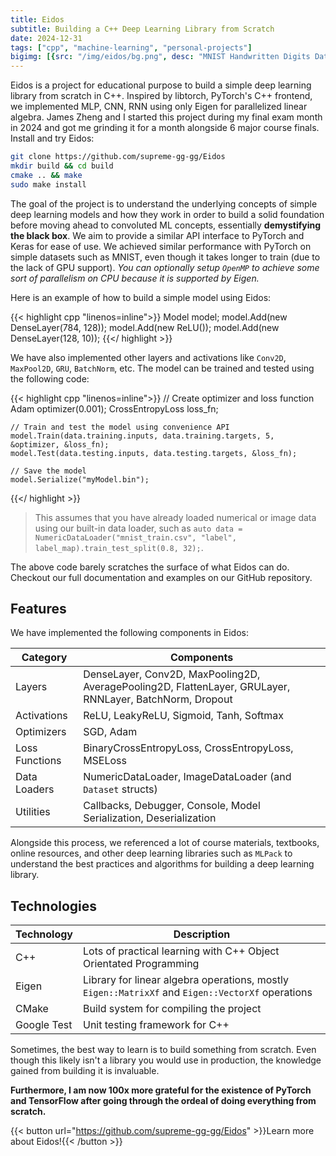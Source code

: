 ```yaml
---
title: Eidos
subtitle: Building a C++ Deep Learning Library from Scratch
date: 2024-12-31
tags: ["cpp", "machine-learning", "personal-projects"]
bigimg: [{src: "/img/eidos/bg.png", desc: "MNIST Handwritten Digits Dataset"}]
---
```


Eidos is a project for educational purpose to build a simple deep learning library from scratch in C++. Inspired by libtorch, PyTorch's C++ frontend, we implemented MLP, CNN, RNN using only Eigen for parallelized linear algebra. James Zheng and I started this project during my final exam month in 2024 and got me grinding it for a month alongside 6 major course finals. Install and try Eidos:

```bash
git clone https://github.com/supreme-gg-gg/Eidos
mkdir build && cd build
cmake .. && make
sudo make install
```

<!--more-->

The goal of the project is to understand the underlying concepts of simple deep learning models and how they work in order to build a solid foundation before moving ahead to convoluted ML concepts, essentially **demystifying the black box**. We aim to provide a similar API interface to PyTorch and Keras for ease of use. We achieved similar performance with PyTorch on simple datasets such as MNIST, even though it takes longer to train (due to the lack of GPU support). _You can optionally setup `OpenMP` to achieve some sort of parallelism on CPU because it is supported by Eigen._

Here is an example of how to build a simple model using Eidos:

{{< highlight cpp "linenos=inline">}}
    Model model;
    model.Add(new DenseLayer(784, 128));
    model.Add(new ReLU());
    model.Add(new DenseLayer(128, 10));
{{</ highlight >}}

<!-- ```cpp
Model model;
model.Add(new DenseLayer(784, 128));
model.Add(new ReLU());
model.Add(new DenseLayer(128, 10));
``` -->

We have also implemented other layers and activations like `Conv2D`, `MaxPool2D`, `GRU`, `BatchNorm`, etc. The model can be trained and tested using the following code:

{{< highlight cpp "linenos=inline">}}
    // Create optimizer and loss function
    Adam optimizer(0.001);
    CrossEntropyLoss loss_fn;

    // Train and test the model using convenience API
    model.Train(data.training.inputs, data.training.targets, 5, &optimizer, &loss_fn);
    model.Test(data.testing.inputs, data.testing.targets, &loss_fn);

    // Save the model
    model.Serialize("myModel.bin");
{{</ highlight >}}

<!-- ```cpp
// Create optimizer and loss function
Adam optimizer(0.001);
CrossEntropyLoss loss_fn;

// Train and test the model using convenience API
model.Train(data.training.inputs, data.training.targets, 5, &optimizer, &loss_fn);
model.Test(data.testing.inputs, data.testing.targets, &loss_fn);

// Save the model
model.Serialize("myModel.bin");
``` -->

> This assumes that you have already loaded numerical or image data using our built-in data loader, such as `auto data = NumericDataLoader("mnist_train.csv", "label", label_map).train_test_split(0.8, 32);`.

The above code barely scratches the surface of what Eidos can do. Checkout our full documentation and examples on our GitHub repository.

## Features

We have implemented the following components in Eidos:

| Category | Components |
|----------|------------|
| Layers   | DenseLayer, Conv2D, MaxPooling2D, AveragePooling2D, FlattenLayer, GRULayer, RNNLayer, BatchNorm, Dropout |
| Activations | ReLU, LeakyReLU, Sigmoid, Tanh, Softmax |
| Optimizers | SGD, Adam |
| Loss Functions | BinaryCrossEntropyLoss, CrossEntropyLoss, MSELoss |
| Data Loaders | NumericDataLoader, ImageDataLoader (and `Dataset` structs)|
| Utilities | Callbacks, Debugger, Console, Model Serialization, Deserialization |

Alongside this process, we referenced a lot of course materials, textbooks, online resources, and other deep learning libraries such as `MLPack` to understand the best practices and algorithms for building a deep learning library.

## Technologies

|Technology|Description|
|----------|-----------|
|C++|Lots of practical learning with C++ Object Orientated Programming|
|Eigen|Library for linear algebra operations, mostly `Eigen::MatrixXf` and `Eigen::VectorXf` operations|
|CMake|Build system for compiling the project|
|Google Test|Unit testing framework for C++|

Sometimes, the best way to learn is to build something from scratch. Even though this likely isn't a library you would use in production, the knowledge gained from building it is invaluable.

**Furthermore, I am now 100x more grateful for the existence of PyTorch and TensorFlow after going through the ordeal of doing everything from scratch.**

{{< button url="https://github.com/supreme-gg-gg/Eidos" >}}Learn more about Eidos!{{< /button >}}
